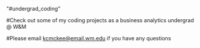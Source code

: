 "#undergrad_coding" 

#Check out some of my coding projects as a business analytics undergrad @ W&M

#Please email kcmckee@email.wm.edu if you have any questions
